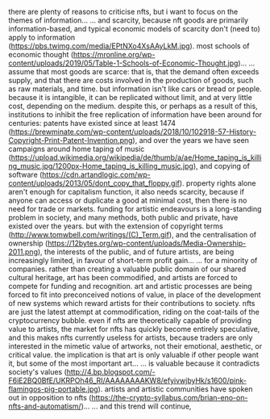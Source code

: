 there are plenty of reasons to criticise nfts,
but i want to focus on the themes of information...
... and scarcity,
because nft goods are primarily information-based,
and typical economic models of scarcity don't (need to) apply to information (https://pbs.twimg.com/media/EPtNXo4XsAAyLkM.jpg).
most schools of economic thought (https://mronline.org/wp-content/uploads/2019/05/Table-1-Schools-of-Economic-Thought.jpg)...
... assume that most goods are scarce:
that is, that the demand often exceeds supply,
and that there are costs involved in the production of goods,
such as raw materials,
and time.
but information isn't like cars or bread or people.
because it is intangible, it can be replicated without limit,
and at very little cost, depending on the medium.
despite this, or perhaps as a result of this,
institutions to inhibit the free replication of information have been around for centuries:
patents have existed since at least 1474 (https://brewminate.com/wp-content/uploads/2018/10/102918-57-History-Copyright-Print-Patent-Invention.png),
and over the years we have seen campaigns around home taping of music (https://upload.wikimedia.org/wikipedia/de/thumb/a/ae/Home_taping_is_killing_music.jpg/1200px-Home_taping_is_killing_music.jpg),
and copying of software (https://cdn.artandlogic.com/wp-content/uploads/2013/05/dont_copy_that_floppy.gif).
property rights alone aren't enough for capitalism function,
it also needs scarcity,
because if anyone can access or duplicate a good at minimal cost,
then there is no need for trade or markets.
funding for artistic endeavours is a long-standing problem in society,
and many methods, both public and private, have existed over the years.
but with the extension of copyright terms (http://www.tomwbell.com/writings/(C)_Term.gif),
and the centralisation of ownership (https://12bytes.org/wp-content/uploads/Media-Ownership-2011.png),
the interests of the public, and of future artists,
are being increasingly limited,
in favour of short-term profit gain...
... for a minority of companies.
rather than creating a valuable public domain of our shared cultural heritage,
art has been commodified, and artists are forced to compete for funding and recognition.
art and artistic processes are being forced to fit into preconceived notions of value,
in place of the development of new systems which reward artists for their contributions to society.
nfts are just the latest attempt at commodification,
riding on the coat-tails of the cryptocurrency bubble.
even if nfts are theoretically capable of providing value to artists,
the market for nfts has quickly become entirely speculative,
and this makes nfts currently useless for artists,
because traders are only interested in the mimetic value of artworks,
not their emotional, aesthetic, or critical value.
the implication is that art is only valuable if other people want it,
but some of the most important art...
... is valuable because it contradicts society's values (http://4.bp.blogspot.com/-F6iE2BQ0BfE/UKRPOh46_RI/AAAAAAAAKW8/efyivwjbyHk/s1600/pink-flamingos-pig-portable.jpg).
artists and artistic communities have spoken out in opposition to nfts (https://the-crypto-syllabus.com/brian-eno-on-nfts-and-automatism/)...
... and this trend will continue,
